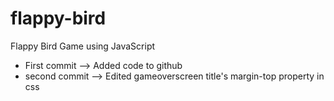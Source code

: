 # flappy-bird
Flappy Bird Game using JavaScript


* First commit --> Added code to github
* second commit --> Edited gameoverscreen title's margin-top property in css
